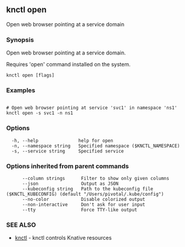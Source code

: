 ## knctl open

Open web browser pointing at a service domain

### Synopsis

Open web browser pointing at a service domain.

Requires 'open' command installed on the system.

```
knctl open [flags]
```

### Examples

```

# Open web browser pointing at service 'svc1' in namespace 'ns1'
knctl open -s svc1 -n ns1
```

### Options

```
  -h, --help               help for open
  -n, --namespace string   Specified namespace ($KNCTL_NAMESPACE)
  -s, --service string     Specified service
```

### Options inherited from parent commands

```
      --column strings      Filter to show only given columns
      --json                Output as JSON
      --kubeconfig string   Path to the kubeconfig file ($KNCTL_KUBECONFIG) (default "/Users/pivotal/.kube/config")
      --no-color            Disable colorized output
      --non-interactive     Don't ask for user input
      --tty                 Force TTY-like output
```

### SEE ALSO

* [knctl](knctl.md)	 - knctl controls Knative resources

